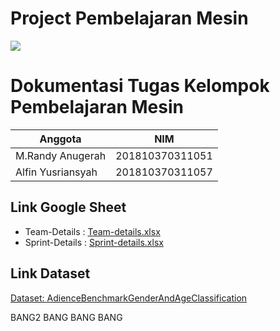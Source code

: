 # Project Pembelajaran Mesin
![](https://gcdn.pbrd.co/images/Sfu3Q67dQrTF.png?o=1)

#  Dokumentasi Tugas Kelompok Pembelajaran Mesin

|Anggota|NIM  |
|--|--|
| M.Randy Anugerah| 201810370311051  |
| Alfin Yusriansyah| 201810370311057 |

## Link Google Sheet
* Team-Details : [Team-details.xlsx](https://docs.google.com/spreadsheets/d/1ZGLub06Egc3534LbhUZ0gYWxJcrhgx9JiFA2iumIiRg/edit?usp=sharing)
* Sprint-Details : [Sprint-details.xlsx](https://docs.google.com/spreadsheets/d/1mU32nh0Tg_QZ1Ap794dvF9F5E46-XGcqobITMUqDZ6Q/edit?usp=sharing) 

## Link Dataset
[Dataset: AdienceBenchmarkGenderAndAgeClassification](https://www.kaggle.com/ttungl/adience-benchmark-gender-and-age-classification)


BANG2 BANG BANG BANG
 